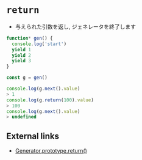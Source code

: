 # `return`
- 与えられた引数を返し, ジェネレータを終了します

```js
function* gen() {
  console.log('start')
  yield 1
  yield 2
  yield 3
}

const g = gen()

console.log(g.next().value)
> 1
console.log(g.return(100).value)
> 100
console.log(g.next().value)
> undefined
```

## External links
- [Generator.prototype.return()](https://developer.mozilla.org/ja/docs/Web/JavaScript/Reference/Global_Objects/Generator/return)
